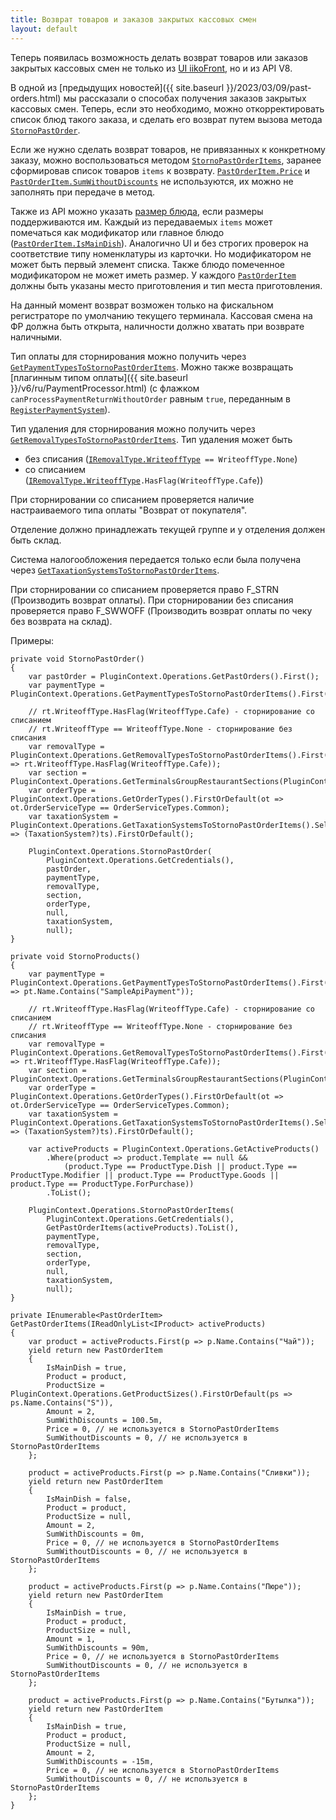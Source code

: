 ```yaml
---
title: Возврат товаров и заказов закрытых кассовых смен
layout: default
---
```


Теперь появилась возможность делать возврат товаров или заказов закрытых кассовых смен не только из [UI iikoFront](https://ru.iiko.help/articles/#!iikofront-8-3/topic-38), но и из API V8.

В одной из [предыдущих новостей]({{ site.baseurl }}/2023/03/09/past-orders.html)
мы рассказали о способах получения заказов закрытых кассовых смен.
Теперь, если это необходимо, можно откорректировать список блюд такого заказа, и сделать его возврат путем вызова метода
[`StornoPastOrder`](https://iiko.github.io/front.api.sdk/v8/html/M_Resto_Front_Api_IOperationService_StornoPastOrder.htm).

Если же нужно сделать возврат товаров, не привязанных к конкретному заказу, можно воспользоваться методом
[`StornoPastOrderItems`](https://iiko.github.io/front.api.sdk/v8/html/M_Resto_Front_Api_IOperationService_StornoPastOrderItems.htm),
заранее сформировав список товаров `items` к возврату.
[`PastOrderItem.Price`](https://iiko.github.io/front.api.sdk/v8/html/P_Resto_Front_Api_Data_Orders_PastOrderItem_Price.htm) и
[`PastOrderItem.SumWithoutDiscounts`](https://iiko.github.io/front.api.sdk/v8/html/P_Resto_Front_Api_Data_Orders_PastOrderItem_SumWithoutDiscounts.htm)
не используются, их можно не заполнять при передаче в метод.

Также из API можно указать [размер блюда](https://iiko.github.io/front.api.sdk/v8/html/P_Resto_Front_Api_Data_Orders_PastOrderItem_ProductSize.htm), если размеры поддерживаются им.
Каждый из передаваемых `items` может помечаться как модификатор или главное блюдо
([`PastOrderItem.IsMainDish`](https://iiko.github.io/front.api.sdk/v8/html/P_Resto_Front_Api_Data_Orders_PastOrderItem_IsMainDish.htm)).
Аналогично UI и без строгих проверок на соответствие типу номенклатуры из карточки.
Но модификатором не может быть первый элемент списка.
Также блюдо помеченное модификатором не может иметь размер.
У каждого [`PastOrderItem`](https://iiko.github.io/front.api.sdk/v8/html/T_Resto_Front_Api_Data_Orders_PastOrderItem.htm)
должны быть указаны место приготовления и тип места приготовления.

На данный момент возврат возможен только на фискальном регистраторе по умолчанию текущего терминала.
Кассовая смена на ФР должна быть открыта, наличности должно хватать при возврате наличными.

Тип оплаты для сторнирования можно получить через
[`GetPaymentTypesToStornoPastOrderItems`](https://iiko.github.io/front.api.sdk/v8/html/M_Resto_Front_Api_IOperationService_GetPaymentTypesToStornoPastOrderItems.htm).
Можно также возвращать [плагинным типом оплаты]({{ site.baseurl }}/v6/ru/PaymentProcessor.html)
(с флажком `canProcessPaymentReturnWithoutOrder` равным `true`, переданным в
[`RegisterPaymentSystem`](https://iiko.github.io/front.api.sdk/v8/html/M_Resto_Front_Api_IOperationService_RegisterPaymentSystem.htm)).

Тип удаления для сторнирования можно получить через
[`GetRemovalTypesToStornoPastOrderItems`](https://iiko.github.io/front.api.sdk/v8/html/M_Resto_Front_Api_IOperationService_GetRemovalTypesToStornoPastOrderItems.htm).
Тип удаления может быть

- без списания
([`IRemovalType.WriteoffType`](https://iiko.github.io/front.api.sdk/v8/html/P_Resto_Front_Api_Data_Orders_IRemovalType_WriteoffType.htm)` == WriteoffType.None`)
- со списанием
([`IRemovalType.WriteoffType`](https://iiko.github.io/front.api.sdk/v8/html/P_Resto_Front_Api_Data_Orders_IRemovalType_WriteoffType.htm)`.HasFlag(WriteoffType.Cafe`))

При сторнировании со списанием проверяется наличие настраиваемого типа оплаты "Возврат от покупателя".

Отделение должно принадлежать текущей группе и у отделения должен быть склад.

Система налогообложения передается только если была получена через
[`GetTaxationSystemsToStornoPastOrderItems`](https://iiko.github.io/front.api.sdk/v8/html/M_Resto_Front_Api_IOperationService_GetTaxationSystemsToStornoPastOrderItems.htm).

При сторнировании со списанием проверяется право F_STRN (Производить возврат оплаты).
При сторнировании без списания проверяется право F_SWWOFF (Производить возврат оплаты по чеку без возврата на склад).

Примеры:
```
private void StornoPastOrder()
{
    var pastOrder = PluginContext.Operations.GetPastOrders().First();
    var paymentType = PluginContext.Operations.GetPaymentTypesToStornoPastOrderItems().First();

    // rt.WriteoffType.HasFlag(WriteoffType.Cafe) - сторнирование со списанием
    // rt.WriteoffType == WriteoffType.None - сторнирование без списания
    var removalType = PluginContext.Operations.GetRemovalTypesToStornoPastOrderItems().First(rt => rt.WriteoffType.HasFlag(WriteoffType.Cafe));
    var section = PluginContext.Operations.GetTerminalsGroupRestaurantSections(PluginContext.Operations.GetHostTerminalsGroup()).First();
    var orderType = PluginContext.Operations.GetOrderTypes().FirstOrDefault(ot => ot.OrderServiceType == OrderServiceTypes.Common);
    var taxationSystem = PluginContext.Operations.GetTaxationSystemsToStornoPastOrderItems().Select(ts => (TaxationSystem?)ts).FirstOrDefault();

    PluginContext.Operations.StornoPastOrder(
        PluginContext.Operations.GetCredentials(),
        pastOrder,
        paymentType,
        removalType,
        section,
        orderType,
        null,
        taxationSystem,
        null);
}

private void StornoProducts()
{
    var paymentType = PluginContext.Operations.GetPaymentTypesToStornoPastOrderItems().First(pt => pt.Name.Contains("SampleApiPayment"));

    // rt.WriteoffType.HasFlag(WriteoffType.Cafe) - сторнирование со списанием
    // rt.WriteoffType == WriteoffType.None - сторнирование без списания
    var removalType = PluginContext.Operations.GetRemovalTypesToStornoPastOrderItems().First(rt => rt.WriteoffType.HasFlag(WriteoffType.Cafe));
    var section = PluginContext.Operations.GetTerminalsGroupRestaurantSections(PluginContext.Operations.GetHostTerminalsGroup()).First();
    var orderType = PluginContext.Operations.GetOrderTypes().FirstOrDefault(ot => ot.OrderServiceType == OrderServiceTypes.Common);
    var taxationSystem = PluginContext.Operations.GetTaxationSystemsToStornoPastOrderItems().Select(ts => (TaxationSystem?)ts).FirstOrDefault();

    var activeProducts = PluginContext.Operations.GetActiveProducts()
        .Where(product => product.Template == null &&
            (product.Type == ProductType.Dish || product.Type == ProductType.Modifier || product.Type == ProductType.Goods || product.Type == ProductType.ForPurchase))
        .ToList();

    PluginContext.Operations.StornoPastOrderItems(
        PluginContext.Operations.GetCredentials(),
        GetPastOrderItems(activeProducts).ToList(),
        paymentType,
        removalType,
        section,
        orderType,
        null,
        taxationSystem,
        null);
}

private IEnumerable<PastOrderItem> GetPastOrderItems(IReadOnlyList<IProduct> activeProducts)
{
    var product = activeProducts.First(p => p.Name.Contains("Чай"));
    yield return new PastOrderItem
    {
        IsMainDish = true,
        Product = product,
        ProductSize = PluginContext.Operations.GetProductSizes().FirstOrDefault(ps => ps.Name.Contains("S")),
        Amount = 2,
        SumWithDiscounts = 100.5m,
        Price = 0, // не используется в StornoPastOrderItems
        SumWithoutDiscounts = 0, // не используется в StornoPastOrderItems
    };

    product = activeProducts.First(p => p.Name.Contains("Сливки"));
    yield return new PastOrderItem
    {
        IsMainDish = false,
        Product = product,
        ProductSize = null,
        Amount = 2,
        SumWithDiscounts = 0m,
        Price = 0, // не используется в StornoPastOrderItems
        SumWithoutDiscounts = 0, // не используется в StornoPastOrderItems
    };

    product = activeProducts.First(p => p.Name.Contains("Пюре"));
    yield return new PastOrderItem
    {
        IsMainDish = true,
        Product = product,
        ProductSize = null,
        Amount = 1,
        SumWithDiscounts = 90m,
        Price = 0, // не используется в StornoPastOrderItems
        SumWithoutDiscounts = 0, // не используется в StornoPastOrderItems
    };

    product = activeProducts.First(p => p.Name.Contains("Бутылка"));
    yield return new PastOrderItem
    {
        IsMainDish = true,
        Product = product,
        ProductSize = null,
        Amount = 2,
        SumWithDiscounts = -15m,
        Price = 0, // не используется в StornoPastOrderItems
        SumWithoutDiscounts = 0, // не используется в StornoPastOrderItems
    };
}
```